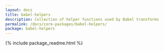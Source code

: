 ```yaml
---
layout: docs
title: babel-helpers
description: Collection of helper functions used by Babel transforms
permalink: /docs/core-packages/babel-helpers/
package: babel-helpers
---
```


{% include package_readme.html %}
